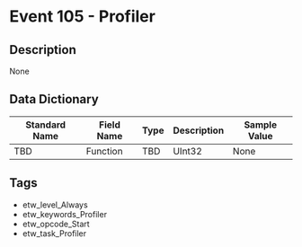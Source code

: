 # Event 105 - Profiler

## Description
None

## Data Dictionary
|Standard Name|Field Name|Type|Description|Sample Value|
|---|---|---|---|---|
|TBD|Function|TBD|UInt32|None|None|

## Tags
* etw_level_Always
* etw_keywords_Profiler
* etw_opcode_Start
* etw_task_Profiler
